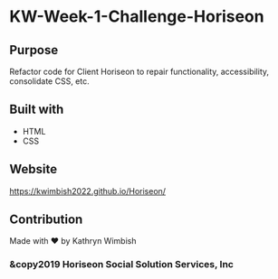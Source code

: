 # KW-Week-1-Challenge-Horiseon

## Purpose
Refactor code for Client Horiseon to repair functionality, accessibility, consolidate CSS, etc.

## Built with
* HTML
* CSS

## Website
https://kwimbish2022.github.io/Horiseon/

## Contribution
Made with ❤️ by Kathryn Wimbish

### &copy2019 Horiseon Social Solution Services, Inc
